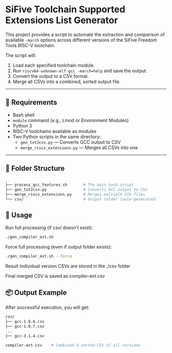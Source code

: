 # SiFive Toolchain Supported Extensions List Generator

This project provides a script to automate the extraction and comparison of available `-march` options across different versions of the SiFive Freedom Tools RISC-V toolchain.

The script will:
1. Load each specified toolchain module.
2. Run `riscv64-unknown-elf-gcc -march=help` and save the output.
3. Convert the output to a CSV format.
4. Merge all CSVs into a combined, sorted output file.

---

## 🔧 Requirements

- Bash shell
- `module` command (e.g., Lmod or Environment Modules)
- Python 3
- RISC-V toolchains available as modules
- Two Python scripts in the same directory:
  - `gen_txt2csv.py` — Converts GCC output to CSV
  - `merge_riscv_extensions.py` — Merges all CSVs into one

---

## 📁 Folder Structure

```bash
.
├── process_gcc_features.sh       # The main bash script
├── gen_txt2csv.py                # Converts GCC output to CSV
├── merge_riscv_extensions.py     # Merges multiple CSV files
└── csv/                          # Output folder (auto-generated)
```

## 🚀 Usage
Run full processing (if csv/ doesn't exist):
```bash
./gen_compiler_ext.sh
```
Force full processing (even if output folder exists):
```bash
./gen_compiler_ext.sh --force
```
Result
Individual version CSVs are stored in the ./csv folder

Final merged CSV is saved as compiler-ext.csv

## 📦 Output Example
After successful execution, you will get:

```bash
csv/
├── gcc-1.0.6.csv
├── gcc-1.0.7.csv
...
├── gcc-3.1.4.csv

compiler-ext.csv    # Combined & sorted CSV of all versions
```

